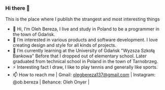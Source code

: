 ### Hi there 👋
This is the place where I publish the strangest and most interesting things

- 👋 Hi, I’m Oleh Bereza, I live and study in Poland to be a programmer in the town of Gdańsk.
- 👀 I’m interested in various products and software development. I love creating design and style for all kinds of projects.
- 🌱 I’m currently learning at the University of Gdańsk "Wyzsza Szkołą Bankowa"
    Before that I dropped out of elementary school. Later graduated from technical school in Poland in the town of Tarnobrzeg.
- ⚡ Interesting fact I draw, I like to play tennis and generally like sports.
- 📫 How to reach me | Gmail: olegbereza137@gmail.com | Instagram: @ob.bereza | Behance: Oleh Onyer |
<!---
- 🔭 I’m currently working on ...
- 🌱 I’m currently learning ...
- 👯 I’m looking to collaborate on ...
- 🤔 I’m looking for help with ...
- 💬 Ask me about ...
- 📫 How to reach me: ...
- 😄 Pronouns: ...
- ⚡ Fun fact: ...
Onyer/Onyer is a ✨ special ✨ repository because its `README.md` (this file) appears on your GitHub profile.
You can click the Preview link to take a look at your changes.
--->
